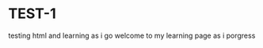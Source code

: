 # TEST-1
testing html and learning as i go 
<hello all>
  welcome to my learning page as i porgress 
